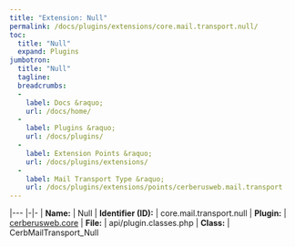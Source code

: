 ```yaml
---
title: "Extension: Null"
permalink: /docs/plugins/extensions/core.mail.transport.null/
toc:
  title: "Null"
  expand: Plugins
jumbotron:
  title: "Null"
  tagline: 
  breadcrumbs:
  -
    label: Docs &raquo;
    url: /docs/home/
  -
    label: Plugins &raquo;
    url: /docs/plugins/
  -
    label: Extension Points &raquo;
    url: /docs/plugins/extensions/
  -
    label: Mail Transport Type &raquo;
    url: /docs/plugins/extensions/points/cerberusweb.mail.transport
---
```


|---
|-|-
| **Name:** | Null
| **Identifier (ID):** | core.mail.transport.null
| **Plugin:** | [cerberusweb.core](/docs/plugins/cerberusweb.core/)
| **File:** | api/plugin.classes.php
| **Class:** | CerbMailTransport_Null

